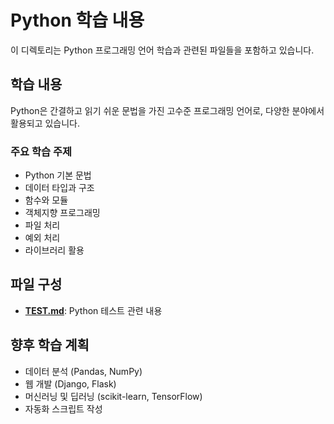 # Python 학습 내용

이 디렉토리는 Python 프로그래밍 언어 학습과 관련된 파일들을 포함하고 있습니다.

## 학습 내용

Python은 간결하고 읽기 쉬운 문법을 가진 고수준 프로그래밍 언어로, 다양한 분야에서 활용되고 있습니다.

### 주요 학습 주제

- Python 기본 문법
- 데이터 타입과 구조
- 함수와 모듈
- 객체지향 프로그래밍
- 파일 처리
- 예외 처리
- 라이브러리 활용

## 파일 구성

- **[TEST.md](./TEST.md)**: Python 테스트 관련 내용

## 향후 학습 계획

- 데이터 분석 (Pandas, NumPy)
- 웹 개발 (Django, Flask)
- 머신러닝 및 딥러닝 (scikit-learn, TensorFlow)
- 자동화 스크립트 작성
